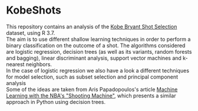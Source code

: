 # KobeShots

This repository contains an analysis of the [Kobe Bryant Shot Selection](https://www.kaggle.com/c/kobe-bryant-shot-selection)
dataset, using R 3.7.\
The aim is to use different shallow learning techniques in order to perform a binary classification on the outcome of a shot.
The algorithms considered are logistic regression, decision trees (as well as its variants, random forests and bagging),
linear discriminant analysis, support vector machines and k-nearest neighbors.\
In the case of logistic regression we also have a look a different techniques for model selection, such as subset selection and principal component analysis\
Some of the ideas are taken from Aris Papadopoulos's article [Machine Learning with the NBA's "Shooting Machine"](https://towardsdatascience.com/nba-data-science-93e0314bb45e),
which presents a similar approach in Python using decision trees. 
